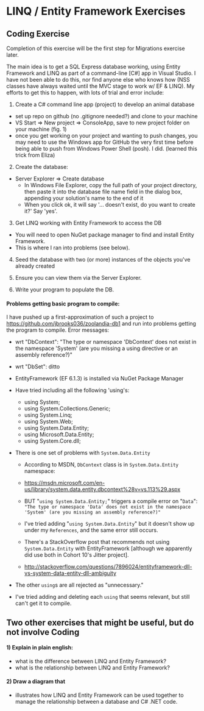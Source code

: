# LINQ / Entity Framework Exercises

## Coding Exercise

Completion of this exercise will be the first step for Migrations exercise later.

The main idea is to get a SQL Express database working, using Entity Framework and LINQ as part of a command-line [C#] app in Visual Studio.  I have not been able to do this, nor find anyone else who knows how (NSS classes have always waited until the MVC stage to work w/ EF & LINQ).  My efforts to get this to happen, with lots of trial and error include:

1. Create a C# command line app (project) to develop an animal database   
  * set up repo on github (no .gitignore needed?) and clone to your machine
  * VS Start => New project => ConsoleApp, save to new project folder on your machine (fig. 1)
  * once you get working on your project and wanting to push changes, you may need to use the Windows app for GitHub the very first time before being able to push from Windows Power Shell (posh).  I did. (learned this trick from Eliza)

2. Create the database:
 * Server Explorer => Create database
    * In Windows File Explorer, copy the full path of your project directory, then paste it into the database file name field in the dialog box, appending your solution's name to the end of it
    * When you click ok, it will say '... doesn't exist, do you want to create it?'  Say 'yes'.

3. Get LINQ working with Entity Framework to access the DB
  * You will need to open NuGet package manager to find and install Entity Framework.
  * This is where I ran into problems (see below).  

4. Seed the database with two (or more) instances of the objects you've already created

5. Ensure you can view them via the Server Explorer.

6. Write your program to populate the DB.

#### Problems getting basic program to compile:
I have pushed up a first-approximation of such a project to https://github.com/jbrooks036/zoolandia-db1
and run into problems getting the program to compile.  Error messages:
 * wrt "DbContext":  "The type or namespace 'DbContext' does not exist in the namespace 'System' (are you missing a using directive or an assembly reference?)"
 * wrt "DbSet": ditto

 * EntityFramework (EF 6.1.3) is installed via NuGet Package Manager
 * Have tried including all the following 'using's:
   * using System;
   * using System.Collections.Generic;
   * using System.Linq;
   * using System.Web;
   * using System.Data.Entity;
   * using Microsoft.Data.Entity;
   * using System.Core.dll;

 * There is one set of problems with `System.Data.Entity`
    * According to MSDN, `DbContext` class is in `System.Data.Entity` namespace:    
     * https://msdn.microsoft.com/en-us/library/system.data.entity.dbcontext%28v=vs.113%29.aspx

   * BUT "`using System.Data.Entity;`" triggers a compile error on "`Data`":  `"The type or namespace 'Data' does not exist in the namespace 'System' (are you missing an assembly reference?)"`  
   * I've tried adding "`using System.Data.Entity`" but it doesn't show up under my `References`, and the same error still occurs.  
   * There's a StackOverflow post that recommends not using `System.Data.Entity` with EntityFramework [although we apparently did use both in Cohort 10's Jitter project].
    * http://stackoverflow.com/questions/7896024/entityframework-dll-vs-system-data-entity-dll-ambiguity

* The other `using`s are all rejected as "unnecessary."  
 * I've tried adding and deleting each `using` that seems relevant, but still can't get it to compile.

## Two other exercises that might be useful, but do not involve Coding
#### 1) Explain in plain english:
  * what is the difference between LINQ and Entity Framework?
  * what is the relationship between LINQ and Entity Framework?

#### 2) Draw a diagram that
 * illustrates how LINQ and Entity Framework can be used together to manage the relationship between a database and C# .NET code.
